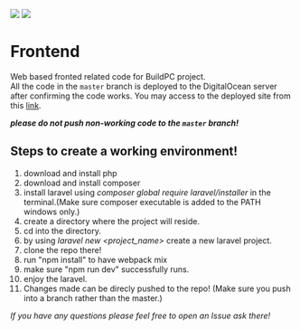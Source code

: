 ![](https://github.com/BuildPC/Frontend/workflows/Laravel_Tests/badge.svg)
![](https://github.com/BuildPC/Frontend/workflows/DigitalOcean_Deploy/badge.svg)

# Frontend
Web based fronted related code for BuildPC project.  
All the code in the `master` branch is deployed to the DigitalOcean server after confirming the code works. You may access to the deployed site from this [link](https://test.buildpc.software).  

***please do not push non-working code to the `master` branch!***

## Steps to create a working environment!

1. download and install php
2. download and install composer
3. install laravel using *composer global require laravel/installer* in the terminal.(Make sure composer executable is added to the PATH windows only.)
4. create a directory where the project will reside.
5. cd into the directory.
6. by using *laravel new <project_name>* create a new laravel project.
7. clone the repo there!
8. run "npm install" to have webpack mix
9. make sure "npm run dev" successfully runs.
10. enjoy the laravel.
11. Changes made can be direcly pushed to the repo! (Make sure you push into a branch rather than the master.)  

*If you have any questions please feel free to open an Issue ask there!*
